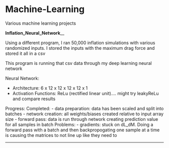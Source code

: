 # Machine-Learning
Various machine learning projects


____________________________________Inflation_Neural_Network______________________________________
                              
Using a different program, I ran 50,000 inflation simulations with various randomized inputs.
I stored the inputs with the maximum drag force and stored it all in a csv

This program is running that csv data through my deep learning neural network

Neural Network:
  - Architecture: 6 x 12 x 12 x 12 x 12 x 1
  - Activation Functions: ReLu (rectified linear unit).... might try leakyReLu and compare results

Progress:
  Completed:
    - data preparation: data has been scaled and split into batches
    - network creation: all weights/biases created relative to input array size
    - forward pass: data is run through network creating prediction value for all samples in batch
   Problems:
    - gradients: stuck on dL_dM. Doing a forward pass with a batch and then backpropogating one sample at a time is causing the matrices to not
                 line up like they need to
____________________________________________________________________________________________________
